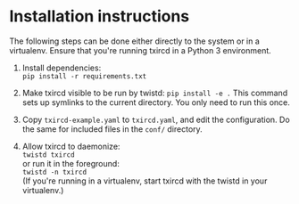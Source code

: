 Installation instructions
=========================

The following steps can be done either directly to the system or in a virtualenv. Ensure that you're running txircd in a Python 3 environment.

1. Install dependencies:  
`pip install -r requirements.txt`

2. Make txircd visible to be run by twistd:
`pip install -e .`
This command sets up symlinks to the current directory. You only need to run this once.

3. Copy `txircd-example.yaml` to `txircd.yaml`, and edit the configuration. Do the same for included files in the `conf/` directory.

4. Allow txircd to daemonize:  
`twistd txircd`  
or run it in the foreground:  
`twistd -n txircd`  
(If you're running in a virtualenv, start txircd with the twistd in your virtualenv.)
